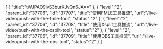 [
	{
		"title":"tWJPAO9lvS3burKJvQn6JA=="
	},
	{
		"level":"2",
		"parent_id":"37706",
		"id":"37707",
		"title":"使用FMLE工具推流",
		"url":"/live-video/push-with-the-fmle-tool",
		"status":"2"
	},
	{
		"level":"2",
		"parent_id":"37706",
		"id":"37708",
		"title":"使用Xsplit工具推流",
		"url":"/live-video/push-with-the-xsplit-tool",
		"status":"2"
	},
	{
		"level":"2",
		"parent_id":"37706",
		"id":"37709",
		"title":"使用OBS工具推流",
		"url":"/live-video/push-with-the-obs-tool",
		"status":"2"
	}
]